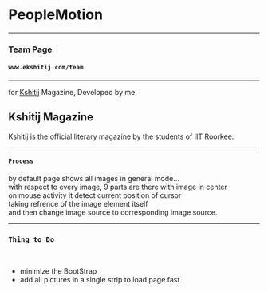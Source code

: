 PeopleMotion
============
<hr>
<h3>Team Page</h3>
<h4><code>www.ekshitij.com/team</code></h4><hr>for <a href="http://ekshitij.com">Kshitij</a> Magazine, Developed by me.

<h2>Kshitij Magazine</h2>
Kshitij is the official literary magazine by the students of IIT Roorkee. <hr>
<h4><code>Process</code></h4>
by default page shows all images in general mode...<br>
with respect to every image, 9 parts are there with image in center<br>
on mouse activity it detect current position of cursor<br>
taking refrence of the image element itself<br>
and then change image source to corresponding image source. <hr>
<h3><code>Thing to Do</code></h3><br>
<ul>
 <li>minimize the BootStrap</li>
 <li>add all pictures in a single strip to load page fast</li>
</ul>
